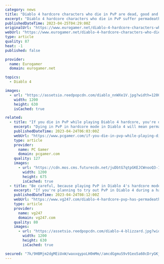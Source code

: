 ```yaml
---
category: news
title: "Diablo 4 hardcore characters who die in PvP are dead, good and proper"
excerpt: "Diablo 4 hardcore characters who die in PvP suffer permadeath, Blizzard has signalled. Blizzard community director"
publishedDateTime: 2023-04-25T04:29:00Z
originalUrl: "https://www.eurogamer.net/diablo-4-hardcore-characters-who-die-in-pvp-are-dead-good-and-proper"
webUrl: "https://www.eurogamer.net/diablo-4-hardcore-characters-who-die-in-pvp-are-dead-good-and-proper"
type: article
quality: 87
heat: -1
published: false

provider:
  name: Eurogamer
  domain: eurogamer.net

topics:
  - Diablo 4

images:
  - url: "https://assetsio.reedpopcdn.com/diablo_nnWXe1V.jpg?width=1200&height=630&fit=crop&enable=upscale&auto=webp"
    width: 1200
    height: 630
    isCached: true

related:
  - title: "If you die in PvP while playing Diablo 4 hardcore, you're dead bucko"
    excerpt: "Dying in PvP in hardcore mode in Diablo 4 will mean permadeath for that character, Blizzard has confirmed. Before you say \"well duh\" this is actually a change in hardcore policy, with Blizzard indicating several years ago in interviews that hardcore chara"
    publishedDateTime: 2023-04-24T06:03:00Z
    webUrl: "https://www.pcgamer.com/if-you-die-in-pvp-while-playing-diablo-4-hardcore-youre-dead-bucko/"
    type: article
    provider:
      name: PC Gamer
      domain: pcgamer.com
    quality: 127
    images:
      - url: "https://cdn.mos.cms.futurecdn.net/juDbtG7qtpGKEJCWnooQ3-1200-80.jpg"
        width: 1200
        height: 675
        isCached: true
  - title: "Be careful, because playing PvP in Diablo 4's hardcore mode can result in permadeath"
    excerpt: "If you're planning to try out PvP in Diablo 4 during a hardcore mode playthrough, be careful, because if you die, that's the end for that character."
    publishedDateTime: 2023-04-24T08:12:00Z
    webUrl: "https://www.vg247.com/diablo-4-hardcore-pvp-has-permadeath"
    type: article
    provider:
      name: vg247
      domain: vg247.com
    quality: 80
    images:
      - url: "https://assetsio.reedpopcdn.com/diablo-4-blizzard.jpg?width=1200&height=630&fit=crop&enable=upscale&auto=webp"
        width: 1200
        height: 630
        isCached: true

secured: "7k/9HBMjm2dgMEiUxW/waxxqypoLH0mMm//amcdGgmuS9v91eo5a60cDryGKjuVtKpkFJbSbqw4tnyWwZjqeqTMUA81knUjJeuvAlQBVhvWhMPyf0mwfw5Pla5p/GQGa3A99EIE5hdTvKAO01YkRSplw4o5KjPFJGPPjud/HrODVDf+7xnOSIVbKObD/+jTyVBI3ygdPG9faVULRKdaJKOMFUeMycHYOmLs4Jggo9DSFz3o6FQLtHDWrrlpLexbhtkkYyKLQpXrj+NIKIMDO0mVgGstjrhGOkmBvY9O5tYVl6hy7bIwWwfwk39Iku3aUxe7IAAwtCOrsjZhduK397T0BnCvHdJDNz67dNxRrVDk=;06AGqFBEmtO2wNgeKZgwMA=="
---
```


